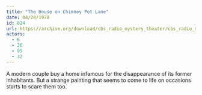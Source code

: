 ```yaml
---
title: "The House on Chimney Pot Lane"
date: 04/28/1978
id: 824
url: https://archive.org/download/cbs_radio_mystery_theater/cbs_radio_mystery_theater-0801-0850.zip/cbs_radio_mystery_theater-0801-0850%2Fcbsrmt_0824_the_house_on_chimney_pot_lane.mp3
actors:
  - 6
  - 26
  - 95
  - 32
---
```

A modern couple buy a home infamous for the disappearance of its former inhabitants. But a strange painting that seems to come to life on occasions starts to scare them too.
